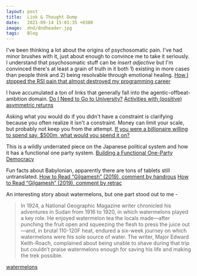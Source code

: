 ```yaml
---
layout: post
title:  Link & Thought Dump
date:   2021-09-14 15:01:35 +0300
image:  dnd/dndheader.jpg
tags:   Blog
---
```


I've been thinking a lot about the origins of psychosomatic pain. I've had minor brushes with it, just about enough to convince me to take it seriously. I understand that psychosomatic stuff can be *insert adjective* but I'm convinced there's at least a grain of truth in it both 1) existing in more cases than people think and 2) being resolvable through emotional healing.
[How I stopped the RSI pain that almost destroyed my programming career](https://news.ycombinator.com/item?id=12986759)

I have accumulated a ton of links that generally fall into the agentic-offbeat-ambition domain.
[Do I Need to Go to University?](http://colah.github.io/posts/2020-05-University/)
[Activities with (positive) asymmetric returns](https://blog.tjcx.me/p/activities-with-positive-asymmetric?s=r)

Asking what you would do if you didn't have a constraint is clarifying because you often realize it isn't a constraint. Money can limit your scale, but probably not keep you from the attempt.
[If you were a billionaire willing to spend say, $500m, what would you spend it on?](https://twitter.com/krishnanrohit/status/1449375978191564805?t=QDnnoYHNruSB5xss3q-G5g&s=19)

This is a wildly underrated piece on the Japanese political system and how it has a functional one party system. 
[Building a Functional One-Party Democracy](https://tsangchungshu.medium.com/building-a-functional-one-party-democracy-5cb40cf1720f)

Fun facts about Babylonian, apparently there are tons of tablets still untranslated. 
[How to Read “Gilgamesh” (2019), comment by handrous](https://news.ycombinator.com/item?id=29082729)
[How to Read “Gilgamesh” (2019), comment by retrac](https://news.ycombinator.com/item?id=29083089)

An interesting story about watermelons, but one part stood out to me -
>In 1924, a National Geographic Magazine writer chronicled his adventures in Sudan from 1916 to 1920, in which watermelons played a key role. He enjoyed watermelon tea the locals made—after punching the fruit open and squeezing the flesh to press the juice out—and, in brutal 110-120F heat, endured a six-week journey on which watermelons were his sole source of water. The writer, Major Edward Keith-Roach, complained about being unable to shave during that trip but couldn’t praise watermelons enough for saving his life and making the trek possible. 

[watermelons](https://seasonal.substack.com/p/watermelons?s=r)
